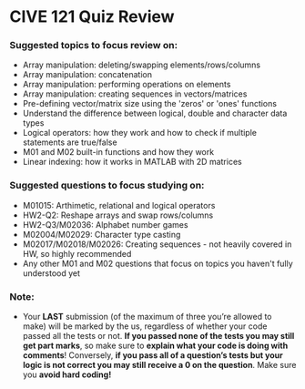 # CIVE 121 Quiz Review

### Suggested topics to focus review on:
- Array manipulation: deleting/swapping elements/rows/columns
- Array manipulation: concatenation 
- Array manipulation: performing operations on elements
- Array manipulation: creating sequences in vectors/matrices
- Pre-defining vector/matrix size using the 'zeros' or 'ones' functions
- Understand the difference between logical, double and character data types
- Logical operators: how they work and how to check if multiple statements are true/false
- M01 and M02 built-in functions and how they work
- Linear indexing: how it works in MATLAB with 2D matrices


### Suggested questions to focus studying on:
- M01015: Arthimetic, relational and logical operators
- HW2-Q2: Reshape arrays and swap rows/columns
- HW2-Q3/M02036: Alphabet number games
- M02004/M02029: Character type casting
- M02017/M02018/M02026: Creating sequences - not heavily covered in HW, so highly recommended
- Any other M01 and M02 questions that focus on topics you haven't fully understood yet


### Note:
- Your **LAST** submission (of the maximum of three you’re allowed to make) will be marked by the us, regardless of whether your code passed all the tests or not. **If you passed none of the tests you may still get part marks**, so make sure to **explain what your code is doing with comments**! Conversely, **if you pass all of a question’s tests but your logic is not correct you may still receive a 0 on the question**. Make sure you **avoid hard coding!**